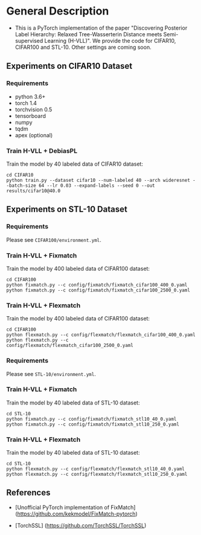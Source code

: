 # General Description
- This is a PyTorch implementation of the paper "Discovering Posterior Label Hierarchy: Relaxed Tree-Wasserterin Distance meets Semi-supervised Learning (H-VLL)". We provide the code for CIFAR10, CIFAR100 and STL-10. Other settings are coming soon.


## Experiments on CIFAR10 Dataset

### Requirements
- python 3.6+
- torch 1.4
- torchvision 0.5
- tensorboard
- numpy
- tqdm
- apex (optional)

### Train H-VLL + DebiasPL
Train the model by 40 labeled data of CIFAR10 dataset:

```
cd CIFAR10
python train.py --dataset cifar10 --num-labeled 40 --arch wideresnet --batch-size 64 --lr 0.03 --expand-labels --seed 0 --out results/cifar10@40.0
```

## Experiments on STL-10 Dataset

### Requirements

Please see `CIFAR100/environment.yml`.

### Train H-VLL + Fixmatch
Train the model by 400 labeled data of CIFAR100 dataset:

```
cd CIFAR100
python fixmatch.py --c config/fixmatch/fixmatch_cifar100_400_0.yaml
python fixmatch.py --c config/fixmatch/fixmatch_cifar100_2500_0.yaml
```

### Train H-VLL + Flexmatch
Train the model by 400 labeled data of CIFAR100 dataset:

```
cd CIFAR100
python flexmatch.py --c config/flexmatch/flexmatch_cifar100_400_0.yaml
python flexmatch.py --c config/flexmatch/flexmatch_cifar100_2500_0.yaml
```

### Requirements

Please see `STL-10/environment.yml`.

### Train H-VLL + Fixmatch
Train the model by 40 labeled data of STL-10 dataset:

```
cd STL-10
python fixmatch.py --c config/fixmatch/fixmatch_stl10_40_0.yaml
python fixmatch.py --c config/fixmatch/fixmatch_stl10_250_0.yaml
```

### Train H-VLL + Flexmatch
Train the model by 40 labeled data of STL-10 dataset:

```
cd STL-10
python flexmatch.py --c config/flexmatch/flexmatch_stl10_40_0.yaml
python flexmatch.py --c config/flexmatch/flexmatch_stl10_250_0.yaml
```


## References
- [Unofficial PyTorch implementation of FixMatch] (https://github.com/kekmodel/FixMatch-pytorch)

- [TorchSSL] (https://github.com/TorchSSL/TorchSSL)
